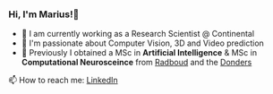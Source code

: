 ### Hi, I'm Marius!👋

* :robot: I am currently working as a Research Scientist @ Continental
* :rocket: I'm passionate about Computer Vision, 3D and Video prediction
* :brain: Previously I obtained a MSc in **Artificial Intelligence** & MSc in **Computational Neurosceince** from [Radboud](https://www.ru.nl/en) and the [Donders](https://www.ru.nl/en/donders-institute)

📫 How to reach me: [LinkedIn](https://www.linkedin.com/in/marius-kaestingschaefer/)


